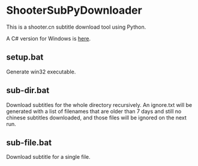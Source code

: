 ShooterSubPyDownloader
======================

This is a shooter.cn subtitle download tool using Python.

A C# version for Windows is [here](https://github.com/magic282/ShooterSubDownloader).


setup.bat
---------

Generate win32 executable.


sub-dir.bat
-----------

Download subtitles for the whole directory recursively. An ignore.txt will be generated with a list of filenames that are older than 7 days and still no chinese subtitles downloaded, and those files will be ignored on the next run.


sub-file.bat
------------

Download subtitle for a single file.

